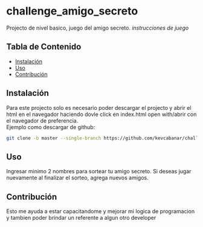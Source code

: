 # challenge_amigo_secreto
Projecto de nivel basico, juego del amigo secreto.
*instrucciones de juego*

## Tabla de Contenido
- [Instalación](#instalación)
- [Uso](#uso)
- [Contribución](#contribución)

## Instalación

Para este projecto solo es necesario poder descargar el projecto y abrir el html en el navegador haciendo dovle click en index.html  open with/abrir con el navegador de preferencia.  
Ejemplo como descargar de github:
```bash
git clone -b master --single-branch https://github.com/kevcabanar/challenge_amigo_secreto.git
```
## Uso
Ingresar minimo 2 nombres para sortear tu amigo secreto.
Si deseas jugar nuevamente al finalizar el sorteo, agrega nuevos amigos.

## Contribución
Esto me ayuda a estar capacitandome y mejorar mi logica de programacion y tambien poder brindar un referente a algun otro developer